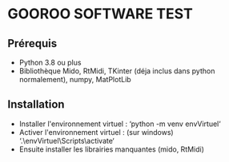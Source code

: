 # GOOROO SOFTWARE TEST

## Prérequis
- Python 3.8 ou plus
- Bibliothèque Mido, RtMidi, TKinter (déja inclus dans python normalement), numpy, MatPlotLib

## Installation
- Installer l'environnement virtuel : ‘python -m venv envVirtuel‘
- Activer l'environnement virtuel : (sur windows) ‘.\envVirtuel\Scripts\activate‘
- Ensuite installer les librairies manquantes (mido, RtMidi)

  
